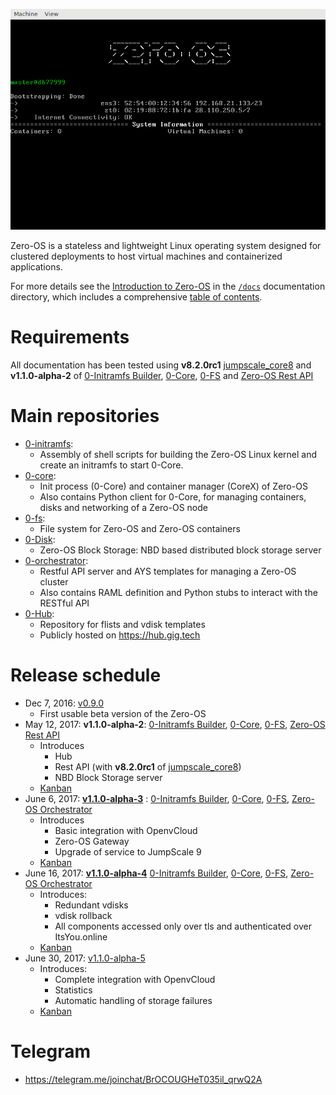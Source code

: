 ![Zero-OS console](g8os.png)

Zero-OS is a stateless and lightweight Linux operating system designed for clustered deployments to host virtual machines and containerized applications.

For more details see the [Introduction to Zero-OS](/docs/README.md) in the [`/docs`](/docs) documentation directory, which includes a comprehensive [table of contents](/docs/SUMMARY.md).

# Requirements

All documentation has been tested using **v8.2.0rc1** [jumpscale_core8](https://github.com/Jumpscale/jumpscale_core8/tree/v8.2.0rc1) and **v1.1.0-alpha-2** of [0-Initramfs Builder](https://github.com/zero-os/0-initramfs/releases/tag/v1.1.0-alpha-2), [0-Core](https://github.com/zero-os/0-core/releases/tag/v1.1.0-alpha-2), [0-FS](https://github.com/zero-os/0-fs/releases/tag/v1.1.0-alpha-2) and [Zero-OS Rest API](https://github.com/zero-os/0-rest-api/releases/tag/v1.1.0-alpha-2)


# Main repositories

- [0-initramfs](https://github.com/zero-os/0-initramfs):
  - Assembly of shell scripts for building the Zero-OS Linux kernel and create an initramfs to start 0-Core.
- [0-core](https://github.com/zero-os/0-core):
  - Init process (0-Core) and container manager (CoreX) of Zero-OS
  - Also contains Python client for 0-Core, for managing containers, disks and networking of a Zero-OS node
- [0-fs](https://github.com/zero-os/0-fs):
  - File system for Zero-OS and Zero-OS containers
- [0-Disk](https://github.com/zero-os/0-disk):
  - Zero-OS Block Storage: NBD based distributed block storage server
- [0-orchestrator](https://github.com/zero-os/0-orchestrator):
  - Restful API server and AYS templates for managing a Zero-OS cluster
  - Also contains RAML definition and Python stubs to interact with the RESTful API
- [0-Hub](https://github.com/zero-os/0-hub):
  - Repository for flists and vdisk templates
  - Publicly hosted on https://hub.gig.tech

# Release schedule

- Dec 7, 2016: [v0.9.0](https://github.com/zero-os/0-core/releases/tag/v0.9.0)
  - First usable beta version of the Zero-OS
- May 12, 2017: **v1.1.0-alpha-2**: [0-Initramfs Builder](https://github.com/zero-os/0-initramfs/releases/tag/v1.1.0-alpha-2), [0-Core](https://github.com/zero-os/0-core/releases/tag/v1.1.0-alpha-2), [0-FS](https://github.com/zero-os/0-fs/releases/tag/v1.1.0-alpha-2), [Zero-OS Rest API](https://github.com/zero-os/0-rest-api/releases/tag/v1.1.0-alpha-2)
  - Introduces
    - Hub
    - Rest API (with **v8.2.0rc1** of [jumpscale_core8](https://github.com/Jumpscale/jumpscale_core8/tree/v8.2.0rc1))
    - NBD Block Storage server
  - [Kanban](https://waffle.io/Zero-OS/home?milestone=1.1.0-alpha-2)
- June 6, 2017: **[v1.1.0-alpha-3](release_notes/1.1.0-alpha-3.md)** : [0-Initramfs Builder](https://github.com/zero-os/0-initramfs/releases/tag/v1.1.0-alpha-3), [0-Core](https://github.com/zero-os/0-core/releases/tag/v1.1.0-alpha-3), [0-FS](https://github.com/zero-os/0-fs/releases/tag/v1.1.0-alpha-3), [Zero-OS Orchestrator](https://github.com/zero-os/0-orchestrator/releases/tag/v1.1.0-alpha-3)
  - Introduces
    - Basic integration with OpenvCloud
    - Zero-OS Gateway
    - Upgrade of service to JumpScale 9
  - [Kanban](https://waffle.io/Zero-OS/home?milestone=1.1.0-alpha-3)
- June 16, 2017: **[v1.1.0-alpha-4](release_notes/1.1.0-alpha-4.md)** [0-Initramfs Builder](https://github.com/zero-os/0-initramfs/tree/1.1.0-alpha-4), [0-Core](https://github.com/zero-os/0-core/tree/1.1.0-alpha-4), [0-FS](https://github.com/zero-os/0-fs/tree/1.1.0-alpha-4), [Zero-OS Orchestrator](https://github.com/zero-os/0-orchestrator/tree/1.1.0-alpha-4)
  - Introduces:
    - Redundant vdisks
    - vdisk rollback
    - All components accessed only over tls and authenticated over ItsYou.online
  - [Kanban](https://waffle.io/Zero-OS/home?milestone=1.1.0-alpha-4)
- June 30, 2017: [v1.1.0-alpha-5](milestones/1.1.0-alpha-5.md)
  - Introduces:
    - Complete integration with OpenvCloud
    - Statistics
    - Automatic handling of storage failures
  - [Kanban](https://waffle.io/Zero-OS/home?milestone=1.1.0-alpha-5)

# Telegram

- https://telegram.me/joinchat/BrOCOUGHeT035il_qrwQ2A
